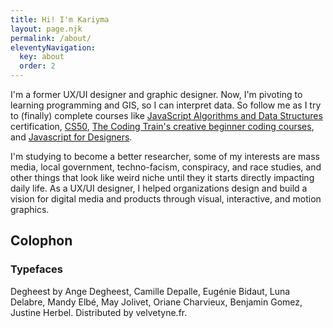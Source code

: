 ```yaml
---
title: Hi! I'm Kariyma
layout: page.njk
permalink: /about/
eleventyNavigation:
  key: about
  order: 2
---
```


I'm a former UX/UI designer and graphic designer. Now, I'm pivoting to learning programming and GIS, so I can interpret data. So follow me as I try to (finally) complete courses like [JavaScript Algorithms and Data Structures](https://www.freecodecamp.org/learn/javascript-algorithms-and-data-structures/) certification, [CS50](https://pll.harvard.edu/course/cs50-introduction-computer-science), [The Coding Train's creative beginner coding courses](https://thecodingtrain.com/guides/getting-started), and [Javascript for Designers](https://www.superhi.com/courses/javascript-for-designers).

I'm studying to become a better researcher, some of my interests are mass media, local government, techno-facism, conspiracy, and race studies, and other things that look like weird niche until they it starts directly impacting daily life. As a UX/UI designer, I helped organizations design and build a vision for digital media and products through visual, interactive, and motion graphics.

## Colophon

### Typefaces

Degheest by Ange Degheest, Camille Depalle, Eugénie Bidaut, Luna Delabre, Mandy Elbé, May Jolivet, Oriane Charvieux, Benjamin Gomez, Justine Herbel. Distributed by velvetyne.fr.
